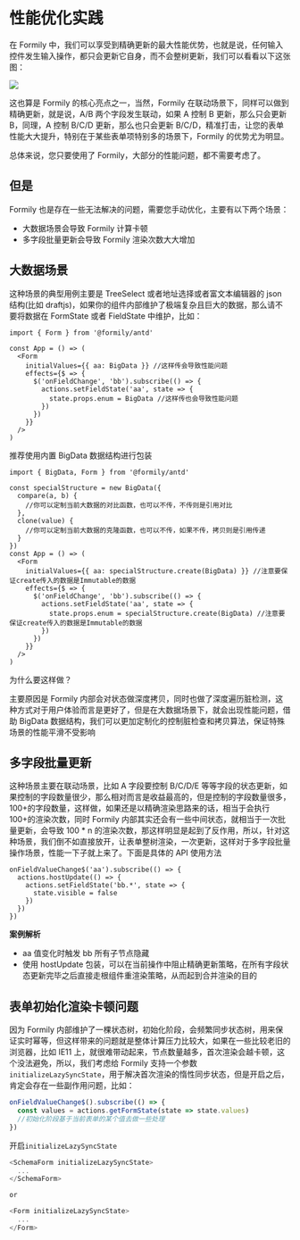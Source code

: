 # 性能优化实践

在 Formily 中，我们可以享受到精确更新的最大性能优势，也就是说，任何输入控件发生输入操作，都只会更新它自身，而不会整树更新，我们可以看看以下这张图：

![](https://img.alicdn.com/tfs/TB1m24nafc3T1VjSZLeXXbZsVXa-2186-1524.gif)

这也算是 Formily 的核心亮点之一，当然，Formily 在联动场景下，同样可以做到精确更新，就是说，A/B 两个字段发生联动，如果 A 控制 B 更新，那么只会更新 B，同理，A 控制 B/C/D 更新，那么也只会更新 B/C/D，精准打击，让您的表单性能大大提升，特别在于某些表单项特别多的场景下，Formily 的优势尤为明显。

总体来说，您只要使用了 Formily，大部分的性能问题，都不需要考虑了。

## 但是

Formily 也是存在一些无法解决的问题，需要您手动优化，主要有以下两个场景：

- 大数据场景会导致 Formily 计算卡顿
- 多字段批量更新会导致 Formily 渲染次数大大增加

## 大数据场景

这种场景的典型用例主要是 TreeSelect 或者地址选择或者富文本编辑器的 json 结构(比如 draftjs)，如果你的组件内部维护了极端复杂且巨大的数据，那么请不要将数据在 FormState 或者 FieldState 中维护，比如：

```tsx
import { Form } from '@formily/antd'

const App = () => (
  <Form
    initialValues={{ aa: BigData }} //这样传会导致性能问题
    effects={$ => {
      $('onFieldChange', 'bb').subscribe(() => {
        actions.setFieldState('aa', state => {
          state.props.enum = BigData //这样传也会导致性能问题
        })
      })
    }}
  />
)
```

推荐使用内置 BigData 数据结构进行包装

```tsx
import { BigData, Form } from '@formily/antd'

const specialStructure = new BigData({
  compare(a, b) {
    //你可以定制当前大数据的对比函数，也可以不传，不传则是引用对比
  },
  clone(value) {
    //你可以定制当前大数据的克隆函数，也可以不传，如果不传，拷贝则是引用传递
  }
})
const App = () => (
  <Form
    initialValues={{ aa: specialStructure.create(BigData) }} //注意要保证create传入的数据是Immutable的数据
    effects={$ => {
      $('onFieldChange', 'bb').subscribe(() => {
        actions.setFieldState('aa', state => {
          state.props.enum = specialStructure.create(BigData) //注意要保证create传入的数据是Immutable的数据
        })
      })
    }}
  />
)
```

为什么要这样做？

主要原因是 Formily 内部会对状态做深度拷贝，同时也做了深度遍历脏检测，这种方式对于用户体验而言是更好了，但是在大数据场景下，就会出现性能问题，借助 BigData 数据结构，我们可以更加定制化的控制脏检查和拷贝算法，保证特殊场景的性能平滑不受影响

## 多字段批量更新

这种场景主要在联动场景，比如 A 字段要控制 B/C/D/E 等等字段的状态更新，如果控制的字段数量很少，那么相对而言是收益最高的，但是控制的字段数量很多，100+的字段数量，这样做，如果还是以精确渲染思路来的话，相当于会执行 100+的渲染次数，同时 Formily 内部其实还会有一些中间状态，就相当于一次批量更新，会导致 100 \* n 的渲染次数，那这样明显是起到了反作用，所以，针对这种场景，我们倒不如直接放开，让表单整树渲染，一次更新，这样对于多字段批量操作场景，性能一下子就上来了。下面是具体的 API 使用方法

```tsx
onFieldValueChange$('aa').subscribe(() => {
  actions.hostUpdate(() => {
    actions.setFieldState('bb.*', state => {
      state.visible = false
    })
  })
})
```

**案例解析**

- aa 值变化时触发 bb 所有子节点隐藏
- 使用 hostUpdate 包装，可以在当前操作中阻止精确更新策略，在所有字段状态更新完毕之后直接走根组件重渲染策略，从而起到合并渲染的目的

## 表单初始化渲染卡顿问题

因为 Formily 内部维护了一棵状态树，初始化阶段，会频繁同步状态树，用来保证实时幂等，但这样带来的问题就是整体计算压力比较大，如果在一些比较老旧的浏览器，比如 IE11 上，就很难带动起来，节点数量越多，首次渲染会越卡顿，这个没法避免，所以，我们考虑给 Formily 支持一个参数 `initializeLazySyncState`，用于解决首次渲染的惰性同步状态，但是开启之后，肯定会存在一些副作用问题，比如：

```js
onFieldValueChange$().subscribe(() => {
  const values = actions.getFormState(state => state.values)
  //初始化阶段基于当前表单的某个值去做一些处理
})
```

开启`initializeLazySyncState`

```js
<SchemaForm initializeLazySyncState>
  ...
</SchemaForm>

or

<Form initializeLazySyncState>
  ...
</Form>
```
